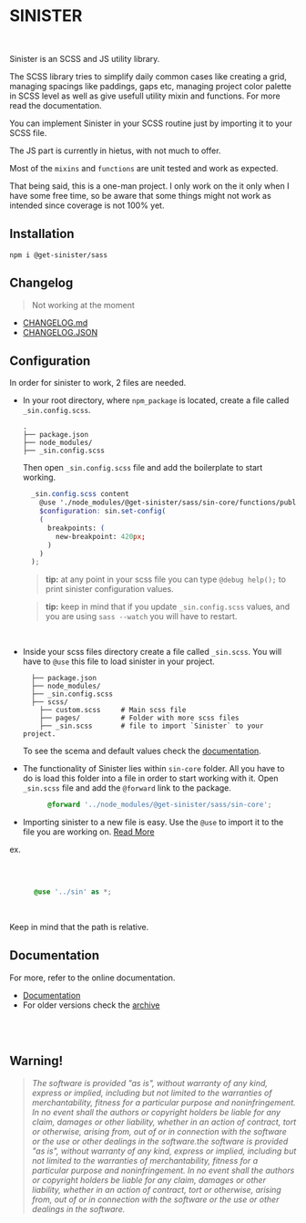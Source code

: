 # SINISTER

<br>

Sinister is an SCSS and JS utility library.

The SCSS library tries to simplify daily common cases like creating a grid, managing spacings like paddings, gaps etc, managing project color palette in SCSS level as well as give usefull utility mixin and functions. For more read the documentation.

You can implement Sinister in your SCSS routine just by importing it to your SCSS file.

The JS part is currently in hietus, with not much to offer.

Most of the `mixins` and `functions` are unit tested and work as expected.

That being said, this is a one-man project. I only work on the it only when I have some free time, so be aware that some things might not work as intended since coverage is not 100% yet.
## Installation

`npm i @get-sinister/sass`

## Changelog

> Not working at the moment

- [CHANGELOG.md](https://github.com/TheoKondak/Sinister/blob/main/scss/CHANGELOG.md)
- [CHANGELOG.JSON](https://github.com/TheoKondak/Sinister/blob/main/scss/changelog-data.json)

## Configuration

In order for sinister to work, 2 files are needed.

- In your root directory, where `npm_package` is located, create a file called `_sin.config.scss`.
  
    ``` Folder Structure
    .
    ├── package.json
    ├── node_modules/
    ├── _sin.config.scss

    ```

    Then open `_sin.config.scss` file and add the boilerplate to start working.

    ``` scss
      _sin.config.scss content
        @use './node_modules/@get-sinister/sass/sin-core/functions/public/set-config-func' as sin;
        $configuration: sin.set-config(
        (
          breakpoints: (
            new-breakpoint: 420px;
          )
        )
      );
    ```

    >  **tip:** at any point in your scss file you can type `@debug help();` to print sinister configuration values.

    >  **tip:** keep in mind that if you update `_sin.config.scss` values, and you are using `sass --watch` you will have to restart.

<br>

- Inside your scss files directory create a file called `_sin.scss`. You will have to `@use` this file to load sinister in your project.

    ``` Folder Structure
      ├── package.json
      ├── node_modules/
      ├── _sin.config.scss
      ├── scss/
        ├── custom.scss     # Main scss file
        ├── pages/          # Folder with more scss files
        ├── _sin.scss       # file to import `Sinister` to your project.
    ```

    To see the scema and default values check the [documentation](https://theokondak.github.io/Sinister/#setup-variable-sinister-default-configuration).

- The functionality of Sinister lies within `sin-core` folder. All you have to do is load this folder into a file in order to start working with it. Open `_sin.scss` file and add the `@forward` link to the package.

    ``` _sin.scss content
          @forward '../node_modules/@get-sinister/sass/sin-core';
    ```

- Importing sinister to a new file is easy. Use the `@use` to import it to the file you are working on. [Read More](https://sass-lang.com/documentation/at-rules/use)

ex.

<br>

```scss

      @use '../sin' as *;
```

<br>

Keep in mind that the path is relative.

## Documentation

For more, refer to the online documentation.

- [Documentation](https://theokondak.github.io/Sinister/)
- For older versions check the [archive](https://github.com/TheoKondak/Sinister/tree/main/scss/documentation)

<br>
<br>

## Warning!

> _The software is provided "as is", without warranty of any kind, express or implied, including but not limited to the warranties of merchantability, fitness for a particular purpose and noninfringement. In no event shall the authors or copyright holders be liable for any claim, damages or other liability, whether in an action of contract, tort or otherwise, arising from, out of or in connection with the software or the use or other dealings in the software.the software is provided "as is", without warranty of any kind, express or implied, including but not limited to the warranties of merchantability, fitness for a particular purpose and noninfringement. In no event shall the authors or copyright holders be liable for any claim, damages or other liability, whether in an action of contract, tort or otherwise, arising from, out of or in connection with the software or the use or other dealings in the software._

